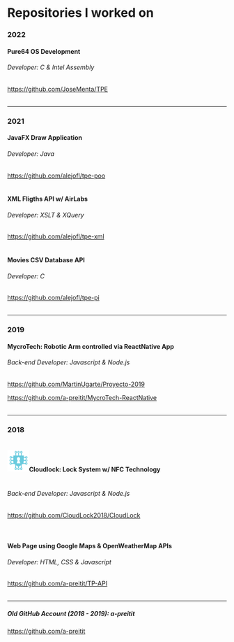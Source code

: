 # Repositories I worked on

### 2022

#### Pure64 OS Development
###### Developer: *C & Intel Assembly*
https://github.com/JoseMenta/TPE
<br></br>

***

### 2021

#### JavaFX Draw Application
###### Developer: *Java*
https://github.com/alejofl/tpe-poo
<br></br>

#### XML Fligths API w/ AirLabs
###### Developer: *XSLT & XQuery*
https://github.com/alejofl/tpe-xml
<br></br>

#### Movies CSV Database API
###### Developer: *C*
https://github.com/alejofl/tpe-pi
<br></br>

***

### 2019

#### MycroTech: Robotic Arm controlled via ReactNative App
###### Back-end Developer: *Javascript & Node.js*
https://github.com/MartinUgarte/Proyecto-2019

https://github.com/a-preitit/MycroTech-ReactNative
<br></br>

***

### 2018

<div id="container" style="overflow:auto">
    <h4><img src="./assets/images/cloudlock.png" width="50" height="50">Cloudlock: Lock System w/ NFC Technology</h4>
     
</div>

###### Back-end Developer: *Javascript & Node.js*
https://github.com/CloudLock2018/CloudLock   
<br></br>

#### Web Page using Google Maps & OpenWeatherMap APIs
###### Developer: *HTML, CSS & Javascript*
https://github.com/a-preitit/TP-API
<br></br>

***

##### Old GitHub Account (2018 - 2019): a-preitit
https://github.com/a-preitit




<!--
**AxelPreitiT/AxelPreitiT** is a ✨ _special_ ✨ repository because its `README.md` (this file) appears on your GitHub profile.

Here are some ideas to get you started:

- 🔭 I’m currently working on ...
- 🌱 I’m currently learning ...
- 👯 I’m looking to collaborate on ...
- 🤔 I’m looking for help with ...
- 💬 Ask me about ...
- 📫 How to reach me: ...
- 😄 Pronouns: ...
- ⚡ Fun fact: ...
-->
